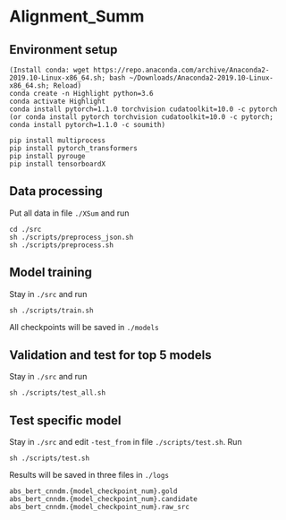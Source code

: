 # Alignment_Summ

## Environment setup

```
(Install conda: wget https://repo.anaconda.com/archive/Anaconda2-2019.10-Linux-x86_64.sh; bash ~/Downloads/Anaconda2-2019.10-Linux-x86_64.sh; Reload)
conda create -n Highlight python=3.6
conda activate Highlight
conda install pytorch=1.1.0 torchvision cudatoolkit=10.0 -c pytorch
(or conda install pytorch torchvision cudatoolkit=10.0 -c pytorch; conda install pytorch=1.1.0 -c soumith)

pip install multiprocess
pip install pytorch_transformers
pip install pyrouge
pip install tensorboardX
```

## Data processing
Put all data in file `./XSum` and run
```
cd ./src
sh ./scripts/preprocess_json.sh
sh ./scripts/preprocess.sh
```

## Model training
Stay in `./src` and run 
```
sh ./scripts/train.sh
```
All checkpoints will be saved in `./models`

## Validation and test for top 5 models
Stay in `./src` and run 
```
sh ./scripts/test_all.sh
```

## Test specific model
Stay in `./src` and edit `-test_from` in file `./scripts/test.sh`. Run
```
sh ./scripts/test.sh
```
Results will be saved in three files in `./logs`
```
abs_bert_cnndm.{model_checkpoint_num}.gold
abs_bert_cnndm.{model_checkpoint_num}.candidate
abs_bert_cnndm.{model_checkpoint_num}.raw_src
```
